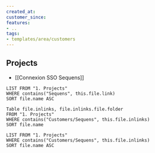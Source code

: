```yaml
---
created_at:
customer_since:
features:
- ..
tags:
- templates/area/customers
---
```


## Projects 
- [[Connexion SSO Sequens]]

```dataview
LIST FROM "1. Projects" 
WHERE contains("Sequens", this.file.link) 
SORT file.name ASC
```


```dataview
Table file.inlinks, file.inlinks.file.folder 
FROM "1. Projects"
WHERE contains("Customers/Sequens", this.file.inlinks)
SORT file.name
```

```dataview
LIST FROM "1. Projects"
WHERE contains("Customers/Sequens", this.file.inlinks)
SORT file.name ASC
```

